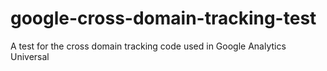 # google-cross-domain-tracking-test
A test for the cross domain tracking code used in Google Analytics Universal
